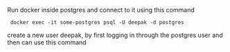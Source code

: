 
Run docker inside postgres and connect to it using this command

` docker exec -it some-postgres psql -U deepak -d postgres`

create a new user deepak, by first logging in through the postgres user and then can use this command

```sql

```
